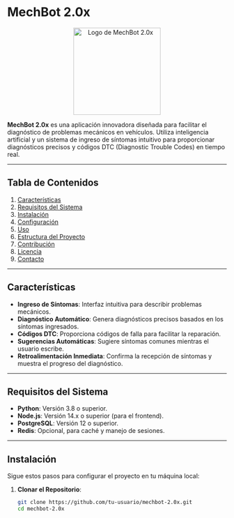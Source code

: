 
# MechBot 2.0x

<p align="center">
  <img src="https://collection.cloudinary.com/ddgxe3slp/7a1048c6ddb74429d50290061387a598" alt="Logo de MechBot 2.0x" width="200">
</p>

**MechBot 2.0x** es una aplicación innovadora diseñada para facilitar el diagnóstico de problemas mecánicos en vehículos. Utiliza inteligencia artificial y un sistema de ingreso de síntomas intuitivo para proporcionar diagnósticos precisos y códigos DTC (Diagnostic Trouble Codes) en tiempo real.

---

## Tabla de Contenidos
1. [Características](#características)
2. [Requisitos del Sistema](#requisitos-del-sistema)
3. [Instalación](#instalación)
4. [Configuración](#configuración)
5. [Uso](#uso)
6. [Estructura del Proyecto](#estructura-del-proyecto)
7. [Contribución](#contribución)
8. [Licencia](#licencia)
9. [Contacto](#contacto)

---

## Características
- **Ingreso de Síntomas**: Interfaz intuitiva para describir problemas mecánicos.
- **Diagnóstico Automático**: Genera diagnósticos precisos basados en los síntomas ingresados.
- **Códigos DTC**: Proporciona códigos de falla para facilitar la reparación.
- **Sugerencias Automáticas**: Sugiere síntomas comunes mientras el usuario escribe.
- **Retroalimentación Inmediata**: Confirma la recepción de síntomas y muestra el progreso del diagnóstico.

---

## Requisitos del Sistema
- **Python**: Versión 3.8 o superior.
- **Node.js**: Versión 14.x o superior (para el frontend).
- **PostgreSQL**: Versión 12 o superior.
- **Redis**: Opcional, para caché y manejo de sesiones.

---

## Instalación
Sigue estos pasos para configurar el proyecto en tu máquina local:

1. **Clonar el Repositorio**:
   ```bash
   git clone https://github.com/tu-usuario/mechbot-2.0x.git
   cd mechbot-2.0x
